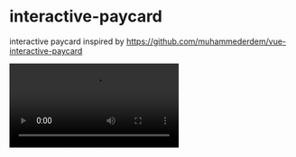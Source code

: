 # interactive-paycard
interactive paycard inspired by https://github.com/muhammederdem/vue-interactive-paycard

![](Desktop/jsPractice/credit-card-form/ezgif.com-gif-maker.mov)

